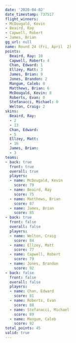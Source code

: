 ```yaml
---
date: '2020-04-02'
date_timestamp: 737517
flight_winners:
- McDougald, Kevin
- Beaird, Ray
- Capwell, Robert
- James, Brian
gg_url: null
name: Round 24 (Fri, April  2)
points:
  Beaird, Ray: 10
  Capwell, Robert: 4
  Chan, Edward: 1
  Ellzey, Matt: 3
  James, Brian: 9
  Jones, Brandon: 2
  Mangum, Caleb: 0
  Matthews, Brian: 6
  McDougald, Kevin: 8
  Roberts, Evan: 0
  Stefanacci, Michael: 0
  Welton, Craig: 2
skins:
  Beaird, Ray:
  - 2
  - 13
  Chan, Edward:
  - 5
  Ellzey, Matt:
  - 16
  James, Brian:
  - 3
teams:
- back: true
  front: true
  overall: true
  players:
  - name: McDougald, Kevin
    score: 79
  - name: Beaird, Ray
    score: 75
  - name: Matthews, Brian
    score: 87
  - name: James, Brian
    score: 85
- back: true
  front: false
  overall: false
  players:
  - name: Welton, Craig
    score: 84
  - name: Ellzey, Matt
    score: 77
  - name: Capwell, Robert
    score: 79
  - name: Jones, Brandon
    score: 92
- back: false
  front: false
  overall: false
  players:
  - name: Chan, Edward
    score: 81
  - name: Roberts, Evan
    score: 88
  - name: Stefanacci, Michael
    score: 89
  - name: Mangum, Caleb
    score: 92
total_points: 45
valid: true
---
```

